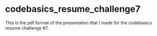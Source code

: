 # codebasics_resume_challenge7
This is the pdf format of the presentation that I made for the codebasics resume challenge #7.
